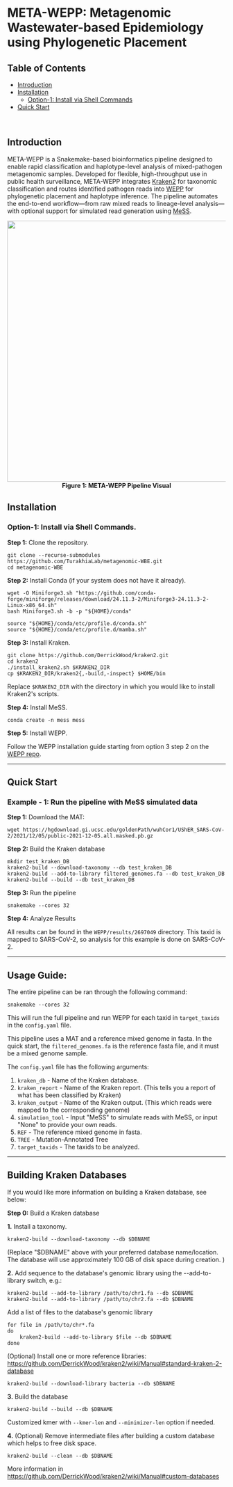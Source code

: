 # META-WEPP: Metagenomic Wastewater-based Epidemiology using Phylogenetic Placement

## Table of Contents
- [Introduction](#intro)
- [Installation](#install)
  - [Option-1: Install via Shell Commands](#shell)
- [Quick Start](#example)

<br>


## <a name="intro"></a> Introduction

META-WEPP is a Snakemake-based bioinformatics pipeline designed to enable rapid classification and haplotype-level analysis of mixed-pathogen metagenomic samples. Developed for flexible, high-throughput use in public health surveillance, META-WEPP integrates [Kraken2](https://github.com/DerrickWood/kraken2) for taxonomic classification and routes identified pathogen reads into [WEPP](https://github.com/TurakhiaLab/WEPP) for phylogenetic placement and haplotype inference. The pipeline automates the end-to-end workflow—from raw mixed reads to lineage-level analysis—with optional support for simulated read generation using [MeSS](https://github.com/metagenlab/MeSS). 

<div align="center">
    <img src="docs/images/metawepp-figure.png" width="600">
    <div><b>Figure 1: META-WEPP Pipeline Visual</b></div>
</div>


## <a name="install"></a> Installation

### <a name="shell"></a> Option-1: Install via Shell Commands.

**Step 1:** Clone the repository.
```
git clone --recurse-submodules https://github.com/TurakhiaLab/metagenomic-WBE.git
cd metagenomic-WBE
```
**Step 2:** Install Conda (if your system does not have it already).
```
wget -O Miniforge3.sh "https://github.com/conda-forge/miniforge/releases/download/24.11.3-2/Miniforge3-24.11.3-2-Linux-x86_64.sh"
bash Miniforge3.sh -b -p "${HOME}/conda"

source "${HOME}/conda/etc/profile.d/conda.sh"
source "${HOME}/conda/etc/profile.d/mamba.sh"
```
**Step 3:** Install Kraken.
```
git clone https://github.com/DerrickWood/kraken2.git
cd kraken2
./install_kraken2.sh $KRAKEN2_DIR
cp $KRAKEN2_DIR/kraken2{,-build,-inspect} $HOME/bin
```
Replace `$KRAKEN2_DIR` with the directory in which you would like to install Kraken2's scripts.

**Step 4:** Install MeSS.
```
conda create -n mess mess
```
**Step 5:** Install WEPP.

Follow the WEPP installation guide starting from option 3 step 2 on the [WEPP repo](https://github.com/TurakhiaLab/WEPP/tree/main?tab=readme-ov-file#-option-3-install-via-shell-commands-requires-sudo-access).

---

##  <a name="example"></a> Quick Start

### <a name="MeSS"></a> Example - 1: Run the pipeline with MeSS simulated data
**Step 1:** Download the MAT:
```
wget https://hgdownload.gi.ucsc.edu/goldenPath/wuhCor1/UShER_SARS-CoV-2/2021/12/05/public-2021-12-05.all.masked.pb.gz
```
**Step 2:** Build the Kraken database
```
mkdir test_kraken_DB
kraken2-build --download-taxonomy --db test_kraken_DB
kraken2-build --add-to-library filtered_genomes.fa --db test_kraken_DB
kraken2-build --build --db test_kraken_DB
```

**Step 3:**  Run the pipeline
```
snakemake --cores 32
```

**Step 4:**  Analyze Results

All results can be found in the `WEPP/results/2697049` directory. This taxid is mapped to SARS-CoV-2, so analysis for this example is done on SARS-CoV-2. 

---
## Usage Guide:

The entire pipeline can be ran through the following command:
```
snakemake --cores 32
```
This will run the full pipeline and run WEPP for each taxid in `target_taxids` in the `config.yaml` file.

This pipeline uses a MAT and a reference mixed genome in fasta. In the quick start, the `filtered_genomes.fa` is the reference fasta file, and it must be a mixed genome sample.

The `config.yaml` file has the following arguments:


1. `kraken_db` - Name of the Kraken database.
2. `kraken_report` - Name of the Kraken report. (This tells you a report of what has been classified by Kraken)
3. `kraken_output` - Name of the Kraken output. (This which reads were mapped to the corresponding genome)
4. `simulation_tool` - Input "MeSS" to simulate reads with MeSS, or input "None" to provide your own reads.
5. `REF` - The reference mixed genome in fasta.
6. `TREE` - Mutation-Annotated Tree
7. `target_taxids` - The taxids to be analyzed.

---
## Building Kraken Databases
If you would like more information on building a Kraken database, see below:

**Step 0:**  Build a Kraken database

**1.** Install a taxonomy. 
```
kraken2-build --download-taxonomy --db $DBNAME
```
(Replace "$DBNAME" above with your preferred database name/location. The database will use approximately 100 GB of disk space during creation. )

**2.** Add sequence to the database's genomic library using the --add-to-library switch, e.g.:
```
kraken2-build --add-to-library /path/to/chr1.fa --db $DBNAME
kraken2-build --add-to-library /path/to/chr2.fa --db $DBNAME
```

Add a list of files to the database's genomic library
```
for file in /path/to/chr*.fa
do
    kraken2-build --add-to-library $file --db $DBNAME
done
```

(Optional) Install one or more reference libraries: https://github.com/DerrickWood/kraken2/wiki/Manual#standard-kraken-2-database
```
kraken2-build --download-library bacteria --db $DBNAME
```

**3.** Build the database 
```
kraken2-build --build --db $DBNAME
```
Customized kmer with `--kmer-len` and `--minimizer-len` option if needed.

**4.** (Optional) Remove intermediate files after building a custom database which helps to free disk space.
```
kraken2-build --clean --db $DBNAME
```
More information in https://github.com/DerrickWood/kraken2/wiki/Manual#custom-databases

